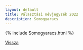 ```yaml
---
layout: default
title: Választási névjegyzék 2022
description: Somogyaracs
---
```


{% include Somogyaracs.html %}

[Vissza](./)